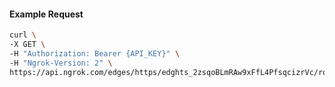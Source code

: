 <!-- Code generated for API Clients. DO NOT EDIT. -->

#### Example Request

```bash
curl \
-X GET \
-H "Authorization: Bearer {API_KEY}" \
-H "Ngrok-Version: 2" \
https://api.ngrok.com/edges/https/edghts_2zsqoBLmRAw9xFfL4PfsqcizrVc/routes/edghtsrt_2zsqoDF57YJcAEQ8LLM2vKES0Hf/response_headers
```
